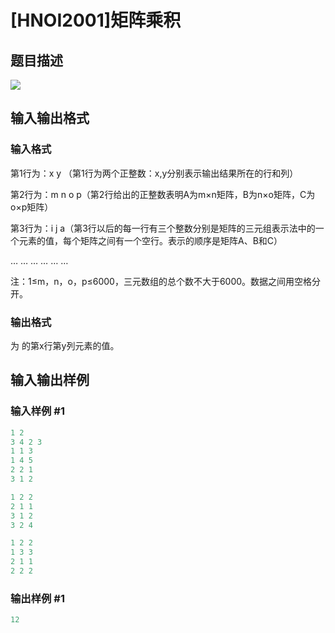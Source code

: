 # [HNOI2001]矩阵乘积

## 题目描述

![](https://cdn.luogu.com.cn/upload/pic/1292.png)

## 输入输出格式

### 输入格式

第1行为：x y （第1行为两个正整数：x,y分别表示输出结果所在的行和列）

第2行为：m n o p（第2行给出的正整数表明A为m×n矩阵，B为n×o矩阵，C为o×p矩阵）

第3行为：i j a（第3行以后的每一行有三个整数分别是矩阵的三元组表示法中的一个元素的值，每个矩阵之间有一个空行。表示的顺序是矩阵A、B和C）

… … … … … …

注：1≤m，n，o，p≤6000，三元数组的总个数不大于6000。数据之间用空格分开。

### 输出格式

为 的第x行第y列元素的值。

## 输入输出样例

### 输入样例 #1

```cpp
1 2                       
3 4 2 3
1 1 3
1 4 5
2 2 1
3 1 2

1 2 2
2 1 1
3 1 2
3 2 4

1 2 2
1 3 3
2 1 1
2 2 2

```
### 输出样例 #1

```cpp
12
```


